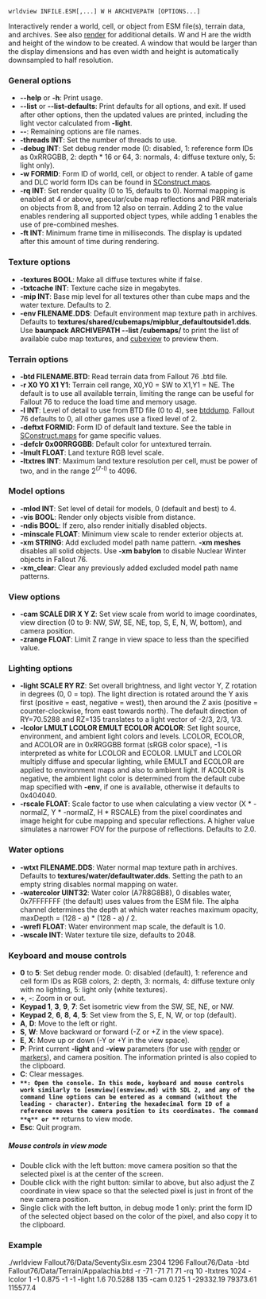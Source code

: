     wrldview INFILE.ESM[,...] W H ARCHIVEPATH [OPTIONS...]

Interactively render a world, cell, or object from ESM file(s), terrain data, and archives. See also [render](render.md) for additional details. W and H are the width and height of the window to be created. A window that would be larger than the display dimensions and has even width and height is automatically downsampled to half resolution.

### General options

* **--help** or **-h**: Print usage.
* **--list** or **--list-defaults**: Print defaults for all options, and exit. If used after other options, then the updated values are printed, including the light vector calculated from **-light**.
* **--**: Remaining options are file names.
* **-threads INT**: Set the number of threads to use.
* **-debug INT**: Set debug render mode (0: disabled, 1: reference form IDs as 0xRRGGBB, 2: depth \* 16 or 64, 3: normals, 4: diffuse texture only, 5: light only).
* **-w FORMID**: Form ID of world, cell, or object to render. A table of game and DLC world form IDs can be found in [SConstruct.maps](../SConstruct.maps).
* **-rq INT**: Set render quality (0 to 15, defaults to 0). Normal mapping is enabled at 4 or above, specular/cube map reflections and PBR materials on objects from 8, and from 12 also on terrain. Adding 2 to the value enables rendering all supported object types, while adding 1 enables the use of pre-combined meshes.
* **-ft INT**: Minimum frame time in milliseconds. The display is updated after this amount of time during rendering.

### Texture options

* **-textures BOOL**: Make all diffuse textures white if false.
* **-txtcache INT**: Texture cache size in megabytes.
* **-mip INT**: Base mip level for all textures other than cube maps and the water texture. Defaults to 2.
* **-env FILENAME.DDS**: Default environment map texture path in archives. Defaults to **textures/shared/cubemaps/mipblur_defaultoutside1.dds**. Use **baunpack ARCHIVEPATH --list /cubemaps/** to print the list of available cube map textures, and [cubeview](cubeview.md) to preview them.

### Terrain options

* **-btd FILENAME.BTD**: Read terrain data from Fallout 76 .btd file.
* **-r X0 Y0 X1 Y1**: Terrain cell range, X0,Y0 = SW to X1,Y1 = NE. The default is to use all available terrain, limiting the range can be useful for Fallout 76 to reduce the load time and memory usage.
* **-l INT**: Level of detail to use from BTD file (0 to 4), see [btddump](btddump.md). Fallout 76 defaults to 0, all other games use a fixed level of 2.
* **-deftxt FORMID**: Form ID of default land texture. See the table in [SConstruct.maps](../SConstruct.maps) for game specific values.
* **-defclr 0x00RRGGBB**: Default color for untextured terrain.
* **-lmult FLOAT**: Land texture RGB level scale.
* **-ltxtres INT**: Maximum land texture resolution per cell, must be power of two, and in the range 2<sup>(7-l)</sup> to 4096.

### Model options

* **-mlod INT**: Set level of detail for models, 0 (default and best) to 4.
* **-vis BOOL**: Render only objects visible from distance.
* **-ndis BOOL**: If zero, also render initially disabled objects.
* **-minscale FLOAT**: Minimum view scale to render exterior objects at.
* **-xm STRING**: Add excluded model path name pattern. **-xm meshes** disables all solid objects. Use **-xm babylon** to disable Nuclear Winter objects in Fallout 76.
* **-xm_clear**: Clear any previously added excluded model path name patterns.

### View options

* **-cam SCALE DIR X Y Z**: Set view scale from world to image coordinates, view direction (0 to 9: NW, SW, SE, NE, top, S, E, N, W, bottom), and camera position.
* **-zrange FLOAT**: Limit Z range in view space to less than the specified value.

### Lighting options

* **-light SCALE RY RZ**: Set overall brightness, and light vector Y, Z rotation in degrees (0, 0 = top). The light direction is rotated around the Y axis first (positive = east, negative = west), then around the Z axis (positive = counter-clockwise, from east towards north). The default direction of RY=70.5288 and RZ=135 translates to a light vector of -2/3, 2/3, 1/3.
* **-lcolor LMULT LCOLOR EMULT ECOLOR ACOLOR**: Set light source, environment, and ambient light colors and levels. LCOLOR, ECOLOR, and ACOLOR are in 0xRRGGBB format (sRGB color space), -1 is interpreted as white for LCOLOR and ECOLOR. LMULT and LCOLOR multiply diffuse and specular lighting, while EMULT and ECOLOR are applied to environment maps and also to ambient light. If ACOLOR is negative, the ambient light color is determined from the default cube map specified with **-env**, if one is available, otherwise it defaults to 0x404040.
* **-rscale FLOAT**: Scale factor to use when calculating a view vector (X \* -normalZ, Y \* -normalZ, H \* RSCALE) from the pixel coordinates and image height for cube mapping and specular reflections. A higher value simulates a narrower FOV for the purpose of reflections. Defaults to 2.0.

### Water options

* **-wtxt FILENAME.DDS**: Water normal map texture path in archives. Defaults to **textures/water/defaultwater.dds**. Setting the path to an empty string disables normal mapping on water.
* **-watercolor UINT32**: Water color (A7R8G8B8), 0 disables water, 0x7FFFFFFF (the default) uses values from the ESM file. The alpha channel determines the depth at which water reaches maximum opacity, maxDepth = (128 - a) \* (128 - a) / 2.
* **-wrefl FLOAT**: Water environment map scale, the default is 1.0.
* **-wscale INT**: Water texture tile size, defaults to 2048.

### Keyboard and mouse controls

* **0** to **5**: Set debug render mode. 0: disabled (default), 1: reference and cell form IDs as RGB colors, 2: depth, 3: normals, 4: diffuse texture only with no lighting, 5: light only (white textures).
* **+**, **-**: Zoom in or out.
* **Keypad 1**, **3**, **9**, **7**: Set isometric view from the SW, SE, NE, or NW.
* **Keypad 2**, **6**, **8**, **4**, **5**: Set view from the S, E, N, W, or top (default).
* **A**, **D**: Move to the left or right.
* **S**, **W**: Move backward or forward (-Z or +Z in the view space).
* **E**, **X**: Move up or down (-Y or +Y in the view space).
* **P**: Print current **-light** and **-view** parameters (for use with [render](render.md) or [markers](markers.md)), and camera position. The information printed is also copied to the clipboard.
* **C**: Clear messages.
* **`**: Open the console. In this mode, keyboard and mouse controls work similarly to [esmview](esmview.md) with SDL 2, and any of the command line options can be entered as a command (without the leading - character). Entering the hexadecimal form ID of a reference moves the camera position to its coordinates. The command **q** or **`** returns to view mode.
* **Esc**: Quit program.

##### Mouse controls in view mode

* Double click with the left button: move camera position so that the selected pixel is at the center of the screen.
* Double click with the right button: similar to above, but also adjust the Z coordinate in view space so that the selected pixel is just in front of the new camera position.
* Single click with the left button, in debug mode 1 only: print the form ID of the selected object based on the color of the pixel, and also copy it to the clipboard.

### Example

./wrldview Fallout76/Data/SeventySix.esm 2304 1296 Fallout76/Data -btd Fallout76/Data/Terrain/Appalachia.btd -r -71 -71 71 71 -rq 10 -ltxtres 1024 -lcolor 1 -1 0.875 -1 -1 -light 1.6 70.5288 135 -cam 0.125 1 -29332.19 79373.61 115577.4

